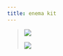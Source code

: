 ```yaml
---
title: enema kit
---
```

> ![](https://ptd4l6jmna.ucarecd.net/2ffa00f9-09f5-46a6-bee9-a2e988a42255/)
>
> ![](https://ptd4l6jmna.ucarecd.net/09d898a3-ade9-4517-ad2c-d81b47400512/)
